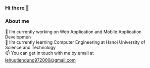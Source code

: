 ### Hi there 👋
### About me
🔭 I’m currently working on Web Application and Mobile Application Developmen <br>
🌱 I’m currently learning Computer Engineering at Hanoi University of Science and Technology <br>
📫 You can get in touch with me by email at lehuutiendung972000@gmail.com
